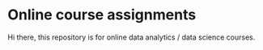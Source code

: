 # Online course assignments
Hi there, this repository is for online data analytics / data science courses.
